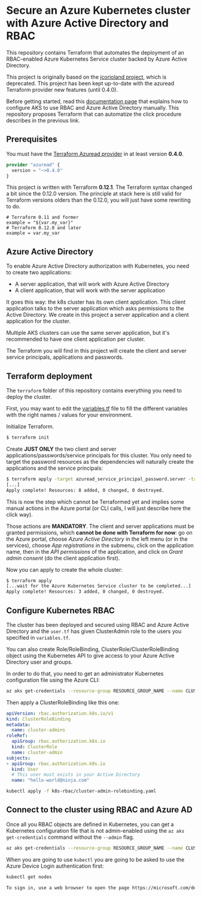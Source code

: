 # Secure an Azure Kubernetes cluster with Azure Active Directory and RBAC

This repository contains Terraform that automates the deployment of an RBAC-enabled Azure Kubernetes Service cluster backed by Azure Active Directory.

This project is originally based on the [jcorioland project](https://github.com/jcorioland/aks-rbac-azure-ad), which is deprecated. This project has been kept up-to-date with the azuread Terraform provider new features (until 0.4.0).

Before getting started, read this [documentation page](https://docs.microsoft.com/en-us/azure/aks/aad-integration) that explains how to configure AKS to use RBAC and Azure Active Directory manually.
This repository proposes Terraform that can automatize the click procedure describes in the previous link.

## Prerequisites

You must have the [Terraform Azuread provider](https://github.com/terraform-providers/terraform-provider-azuread) in at least version **0.4.0**.
```providers.tf
provider "azuread" {
  version = "~>0.4.0"
}
```

This project is written with Terraform **0.12.1**. The Terraform syntax changed a bit since the 0.12.0 version. The principle at stack here is still valid for Terraform versions olders than the 0.12.0, you will just have some rewriting to do.
```
# Terraform 0.11 and former
example = "${var.my_var}"
# Terraform 0.12.0 and later
example = var.my_var
```

## Azure Active Directory

To enable Azure Active Directory authorization with Kubernetes, you need to create two applications:

- A server application, that will work with Azure Active Directory
- A client application, that will work with the server application

It goes this way: the k8s cluster has its own client application. This client application talks to the server application which asks permissions to the Active Directory.
We create in this project a server application and a client application for the cluster.

Multiple AKS clusters can use the same server application, but it's recommended to have one client application per cluster.

The Terraform you will find in this project will create the client and server service principals, applications and passwords.

## Terraform deployment

The `terraform` folder of this repository contains everything you need to deploy the cluster.

First, you may want to edit the [variables.tf](terraform/variables.tf) file to fill the different variables with the right names / values for your environment.

Initialize Terraform.

```bash
$ terraform init
```

Create **JUST ONLY** the two client and server applications/passwords/service principals for this cluster. You only need to target the password resources as the
dependencies will naturally create the applications and the service principals:
```bash
$ terraform apply -target azuread_service_principal_password.server -target azuread_service_principal_password.client
[...]
Apply complete! Resources: 8 added, 0 changed, 0 destroyed.
```

<aside class="warning">
This is now the step which cannot be Terraformed yet and implies some manual actions in the Azure portal (or CLI calls, I will just describe here the click way).

Those actions are **MANDATORY**. The client and server applications must be granted permissions, which **cannot be done with Terraform for now**: go on the Azure portal, choose *Azure Active Directory* in the left menu (or in the services), choose *App registrations* in the submenu, click on the application name, then in the *API permissions* of the application, and click on *Grant admin consent* (do the client application first).
</aside>

Now you can apply to create the whole cluster:
```bash
$ terraform apply
[...wait for the Azure Kubernetes Service cluster to be completed...]
Apply complete! Resources: 3 added, 0 changed, 0 destroyed.
```

## Configure Kubernetes RBAC

The cluster has been deployed and secured using RBAC and Azure Active Directory and the `user.tf` has given ClusterAdmin role to the users you specified in `variables.tf`.

You can also create Role/RoleBinding, ClusterRole/ClusterRoleBinding object using the Kubernetes API to give access to your Azure Active Directory user and groups.

In order to do that, you need to get an administrator Kubernetes configuration file using the Azure CLI:

```bash
az aks get-credentials --resource-group RESOURCE_GROUP_NAME --name CLUSTER_NAME --admin
```

Then apply a ClusterRoleBinding like this one:
```yaml
apiVersion: rbac.authorization.k8s.io/v1
kind: ClusterRoleBinding
metadata:
  name: cluster-admins
roleRef:
  apiGroup: rbac.authorization.k8s.io
  kind: ClusterRole
  name: cluster-admin
subjects:
- apiGroup: rbac.authorization.k8s.io
  kind: User
  # This user must exists in your Active Directory
  name: "hello-world@ninja.com"
```

```bash
kubectl apply -f k8s-rbac/cluster-admin-rolebinding.yaml
```

## Connect to the cluster using RBAC and Azure AD

Once all you RBAC objects are defined in Kubernetes, you can get a Kubernetes configuration file that is not admin-enabled using the `az aks get-credentials` command without the `--admin` flag.

```bash
az aks get-credentials --resource-group RESOURCE_GROUP_NAME --name CLUSTER_NAME
```

When you are going to use `kubectl` you are going to be asked to use the Azure Device Login authentication first:

```bash
kubectl get nodes

To sign in, use a web browser to open the page https://microsoft.com/devicelogin and enter the code ABCDEFGHI to authenticate.
```
